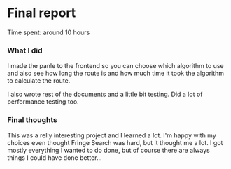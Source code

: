 # Final report

Time spent: around 10 hours

### What I did

I made the panle to the frontend so you can choose which algorithm to use and also see how long the route is and how much time it took the algorithm to calculate the route.

I also wrote rest of the documents and a little bit testing. Did a lot of performance testing too.

### Final thoughts

This was a relly interesting project and I learned a lot. I'm happy with my choices even thought Fringe Search was hard, but it thought me a lot. I got mostly everything I wanted to do done, but of course there are always things I could have done better...